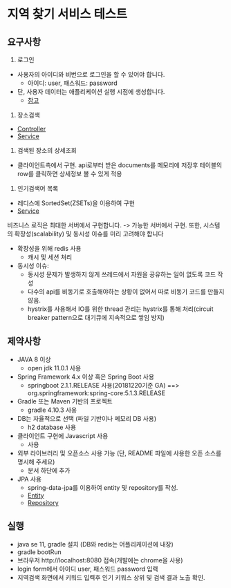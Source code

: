 # 지역 찾기 서비스 테스트

## 요구사항
1. 로그인
 - 사용자의 아이디와 비번으로 로그인을 할 수 있어야 합니다.
   - 아이디: user, 패스워드: password
 - 단, 사용자 데이터는 애플리케이션 실행 시점에 생성합니다.
   - [참고](https://github.com/boojm/local-search-test/blob/f10bc30de876f82e8f74383b27a837b234152777/src/main/java/boojongmin/localsearch/Application.java#L20)
1. 장소검색
  - [Controller](https://github.com/boojm/local-search-test/blob/f10bc30de876f82e8f74383b27a837b234152777/src/main/java/boojongmin/localsearch/controller/LocalSearchController.java#L26)
  - [Service](https://github.com/boojm/local-search-test/blob/f10bc30de876f82e8f74383b27a837b234152777/src/main/java/boojongmin/localsearch/service/LocalSearchService.java#L41)
1. 검색된 장소의 상세조회
  - 클라이언트측에서 구현. api로부터 받은 documents를 메모리에 저장후 테이블의 row를 클릭하면 상세정보 볼 수 있게 적용
1. 인기검색어 목록
  - 레디스에 SortedSet(ZSETs)을 이용하여 구현
  - [Service](https://github.com/boojm/local-search-test/blob/f10bc30de876f82e8f74383b27a837b234152777/src/main/java/boojongmin/localsearch/service/LocalSearchService.java#L62)
  
비즈니스 로직은 최대한 서버에서 구현합니다.
-> 가능한 서버에서 구현.
또한, 시스템의 확장성(scalability) 및 동시성 이슈를 미리 고려해야 합니다
  - 확장성을 위해 redis 사용
    - 캐시 및 세션 처리
  - 동시성 이슈: 
    - 동시성 문제가 발생하지 않게 쓰레드에서 자원을 공유하는 일이 없도록 코드 작성
    - 다수의 api를 비동기로 호출해야하는 상황이 없어서 따로 비동기 코드를 만들지 않음. 
    - hystrix를 사용해서 IO를 위한 thread 관리는 hystrix를 통해 처리(circuit breaker pattern으로 대기큐에 지속적으로 쌓임 방지) 
## 제약사항 
- JAVA 8 이상
  - open jdk 11.0.1 사용
- Spring Framework 4.x 이상 혹은 Spring Boot 사용
  - springboot 2.1.1.RELEASE 사용(20181220기준 GA) ==> org.springframework:spring-core:5.1.3.RELEASE
- Gradle 또는 Maven 기반의 프로젝트
  - gradle 4.10.3 사용
- DB는 자율적으로 선택 (파일 기반이나 메모리 DB 사용)
  - h2 database 사용
- 클라이언트 구현에 Javascript 사용
  - 사용
- 외부 라이브러리 및 오픈소스 사용 가능 (단, README 파일에 사용한 오픈 소스를 명시해 주세요)
  - 문서 하단에 추가
- JPA 사용
  - spring-data-jpa를 이용하여 entity 및 repository를 작성.
  - [Entity](https://github.com/boojm/local-search-test/blob/master/src/main/java/boojongmin/localsearch/domain/Member.java)
  - [Repository](https://github.com/boojm/local-search-test/blob/master/src/main/java/boojongmin/localsearch/repository/MemberRepository.java)
  
  
## 실행
- java se 11, gradle 설치 (DB와 redis는 어플리케이션에 내장)
- gradle bootRun 
- 브라우저 http://localhost:8080 접속(개발에는 chrome을 사용)
- login form에서 아이디 user, 패스워드 password 입력
- 지역검색 화면에서 키워드 입력후 인기 키워스 상위 및 검색 결과 노출 확인. 




